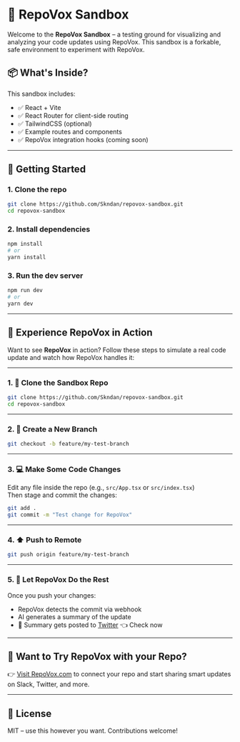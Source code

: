 # 🧪 RepoVox Sandbox

Welcome to the **RepoVox Sandbox** – a testing ground for visualizing and analyzing your code updates using RepoVox. This sandbox is a forkable, safe environment to experiment with RepoVox.

## 📦 What's Inside?

This sandbox includes:

- ✅ React + Vite
- ✅ React Router for client-side routing
- ✅ TailwindCSS (optional)
- ✅ Example routes and components
- ✅ RepoVox integration hooks (coming soon)

---

## 🚀 Getting Started

### 1. Clone the repo

```bash
git clone https://github.com/Skndan/repovox-sandbox.git
cd repovox-sandbox
```

### 2. Install dependencies

```bash
npm install
# or
yarn install
```

### 3. Run the dev server

```bash
npm run dev
# or
yarn dev
```

---

## 🧠 Experience RepoVox in Action

Want to see **RepoVox** in action? Follow these steps to simulate a real code update and watch how RepoVox handles it:

---

### 1. 🚀 Clone the Sandbox Repo

```bash
git clone https://github.com/Skndan/repovox-sandbox.git
cd repovox-sandbox
```

---

### 2. 🌿 Create a New Branch

```bash
git checkout -b feature/my-test-branch
```

---

### 3. 💻 Make Some Code Changes

Edit any file inside the repo (e.g., `src/App.tsx` or `src/index.tsx`)  
Then stage and commit the changes:

```bash
git add .
git commit -m "Test change for RepoVox"
```

---

### 4. ⬆️ Push to Remote

```bash
git push origin feature/my-test-branch
```

---

### 5. 🧠 Let RepoVox Do the Rest

Once you push your changes:

- RepoVox detects the commit via webhook
- AI generates a summary of the update
- 🚀 Summary gets posted to [Twitter](https://x.com/RepovoxSandbox) 👈 Check now

---
 

## 👀 Want to Try RepoVox with your Repo?

👉 [Visit RepoVox.com](https://repovox.com) to connect your repo and start sharing smart updates on Slack, Twitter, and more.

---

## 📄 License

MIT – use this however you want. Contributions welcome!
```
